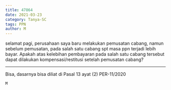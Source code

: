 ```yaml
---
title: 47864
date: 2021-03-23
category: Tanya-SC
tags: PPN
author: M
---
```


selamat pagi, perusahaan saya baru melakukan pemusatan cabang, namun sebelum pemusatan, pada salah satu cabang spt masa ppn terjadi lebih bayar. Apakah atas kelebihan pembayaran pada salah satu cabang tersebut dapat dilakukan kompensasi/restitusi setelah pemusatan cabang?

---

Bisa, dasarnya bisa diliat di Pasal 13 ayat (2) PER-11/2020

`M`

